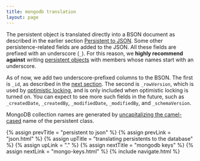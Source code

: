 ```yaml
---
title: mongodb translation
layout: page
---
```


The persistent object is translated directly into a BSON document as
described in the earlier section [Persistent to JSON](json.html). Some
other persistence-related fields are added to the JSON. All these
fields are prefixed with an underscore (`_`). For this reason, we
**highly recommend against** writing [persistent
objects](../persistent) with members whose names start with an
underscore.

As of now, we add two underscore-prefixed columns to the BSON. The
first is `_id`, as described in the [next
section](mongo-keys.html). The second is `_rowVersion`, which is used
by [optimistic locking](../context/opt-lock.html), and is only
included when optimistic locking is turned on. You can expect to see
more such fields in the future, such as `_createdDate`, `_createdBy`,
`_modifiedDate`, `_modifiedBy`, and `_schemaVersion`.

MongoDB collection names are generated by [uncapitalizing the
camel-cased](http://longevityframework.github.io/longevity/scaladocs/emblem-latest/index.html#emblem.stringUtil$@uncapitalize(s:String):String)
name of the persistent class.


{% assign prevTitle = "persistent to json" %}
{% assign prevLink = "json.html" %}
{% assign upTitle = "translating persistents to the database" %}
{% assign upLink = "." %}
{% assign nextTitle = "mongodb keys" %}
{% assign nextLink = "mongo-keys.html" %}
{% include navigate.html %}
